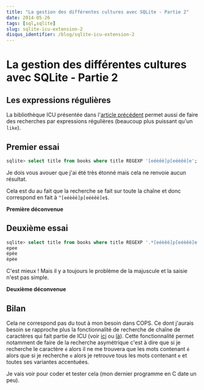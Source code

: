 ```yaml
---
title: "La gestion des différentes cultures avec SQLite - Partie 2"
date: 2014-05-26
tags: [sql,sqlite]
slug: sqlite-icu-extension-2
disqus_identifier: /blog/sqlite-icu-extension-2
---
```

# La gestion des différentes cultures avec SQLite - Partie 2

## Les expressions régulières

La bibliothèque ICU présentée dans l'[article précédent](/blog/sqlite-icu-extension-1) permet aussi de faire des recherches par expressions régulières (beaucoup plus puissant qu'un `like`).

## Premier essai

```sql
sqlite> select title from books where title REGEXP '[eéèêë]p[eéèêë]e';
```

Je dois vous avouer que j'ai été très étonné mais cela ne renvoie aucun résultat.

Cela est du au fait que la recherche se fait sur toute la chaîne et donc correspond en fait à `^[eéèêë]p[eéèêë]e$`.

**Première déconvenue**

## Deuxième essai

```sql
sqlite> select title from books where title REGEXP '.*[eéèêë]p[eéèêë]e.*';
epee
épée
èpèe
```

C'est mieux ! Mais il y a toujours le problème de la majuscule et la saisie n'est pas simple.

**Deuxième déconvenue**

## Bilan

Cela ne correspond pas du tout à mon besoin dans COPS. Ce dont j'aurais besoin se rapproche plus la fonctionnalité de recherche de chaîne de caractères qui fait partie de ICU (voir [ici](http://userguide.icu-project.org/collation/icu-string-search-service) ou [là](http://icu-project.org/apiref/icu4c/usearch_8h.html)). Cette fonctionnalité permet notamment de faire de la recherche asymétrique c'est à dire que si je recherche le caractère `é` alors il ne me trouvera que les mots contenant `é` alors que si je recherche `e` alors je retrouve tous les mots contenant `e` et toutes ses variantes accentuées.

Je vais voir pour coder et tester cela (mon dernier programme en C date un peu).